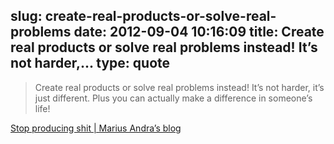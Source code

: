 slug: create-real-products-or-solve-real-problems
date: 2012-09-04 10:16:09
title: Create real products or solve real problems instead! It’s not harder,...
type: quote
---

> Create real products or solve real problems instead! It’s not harder, it’s just different. Plus you can actually make a difference in someone’s life!

[Stop producing shit | Marius Andra’s blog](http://mariusandra.com/blog/2012/08/stop-producing-shit/)
